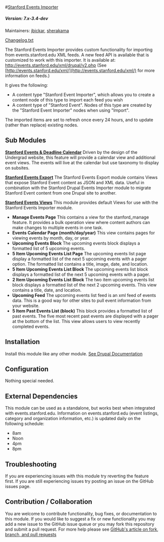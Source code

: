 #[Stanford Events Importer](https://github.com/SU-SWS/stanford_events_importer)
##### Version: 7.x-3.4-dev

Maintainers: [jbickar](https://github.com/jbickar), [sherakama](https://github.com/sherakama)

[Changelog.txt](CHANGELOG.txt)

The Stanford Events Importer provides custom functionality for importing from events.stanford.edu XML feeds. A new feed API is available that is customized to work with this importer. It is available at: http://events.stanford.edu/xml/drupal/v2.php
(See [http://events.stanford.edu/xml/](http://events.stanford.edu/xml/) for more information on feeds.)

It gives the following:
* A content type "Stanford Event Importer", which allows you to create a content node of this type to import each feed you wish
* A content type of "Stanford Event". Nodes of this type are created by the "Stanford Event Importer" nodes when using "Import".

The imported items are set to refresh once every 24 hours, and to update (rather than replace) existing nodes.


Sub Modules
---

**[Stanford Events & Deadline Calendar](modules/stanford_event_and_deadline_calendar)**
Driven by the design of the Undergrad website, this feature will provide a calendar view and additional event views.  The events will live at the calendar but use taxonomy to display on subsites.

**[Stanford Events Export](modules/stanford_events_export)**
The Stanford Events Export module contains Views that expose Stanford Event content as JSON and XML data. Useful in combination with the Stanford Drupal Events Importer module to migrate Stanford Event content from one Drupal site
to another.

**[Stanford Events Views](modules/stanford_events_views)**
This module provides default Views for use with the Stanford Events Importer module.

* **Manage Events Page**
This contains a view for the stanford_manage feature. It provides a bulk operation view where content authors can make changes to multiple events in one task.
* **Events Calendar Page (month/day/year)**
This view contains pages for viewing events by month, day, or year.
* **Upcoming Events Block**
The upcoming events block displays a formatted list of 5 upcoming events.
* **5 Item Upcoming Events List Page**
The upcoming events list page display a formatted list of the next 5 upcoming events with a pager option. The formatted list contains a title, image, date, and location.
* **5 Item Upcoming Events List Block**
The upcoming events list block displays a formatted list of the next 5 upcoming events with a pager.
* **2 Item Upcoming Events List Block**
The two item upcoming events list block displays a formatted list of the next 2 upcoming events. This view contains a title, date, and location.
* **Upcoming Feed**
The upcoming events list feed is an xml feed of events data. This is a good way for other sites to pull event information from your website.
* **5 Item Past Events List (block)**
This block provides a formatted list of past events. The five most recent past events are displayed with a pager at the bottom of the list. This view allows users to view recently completed events.

Installation
---

Install this module like any other module. [See Drupal Documentation](https://drupal.org/documentation/install/modules-themes/modules-7)

Configuration
---

Nothing special needed.

External Dependencies
---
This module can be used as a standalone, but works best when integrated with events.stanford.edu.
Information on events.stanford.edu (event listings, category and organization information, etc.) is updated daily on the following schedule:
* 8am
* Noon
* 4pm
* 8pm

Troubleshooting
---

If you are experiencing issues with this module try reverting the feature first. If you are still experiencing issues try posting an issue on the GitHub issues page.

Contribution / Collaboration
---

You are welcome to contribute functionality, bug fixes, or documentation to this module. If you would like to suggest a fix or new functionality you may add a new issue to the GitHub issue queue or you may fork this repository and submit a pull request. For more help please see [GitHub's article on fork, branch, and pull requests](https://help.github.com/articles/using-pull-requests)

